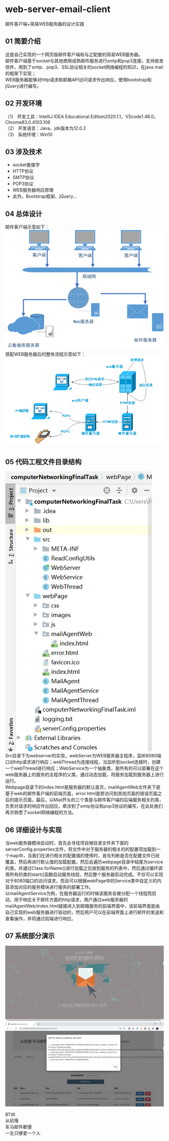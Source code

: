 # web-server-email-client
邮件客户端+简易WEB服务器的设计实践
## 01 简要介绍
这是自己实现的一个网页版邮件客户端和与之配套的简易WEB服务器。</br>
邮件客户端基于socket与其他商用成熟邮件服务进行smtp和pop3连接，支持收发信件，用到了smtp、pop3、SSL协议相关的socket网络编程的知识，在java mail的框架下实现；</br>
WEB服务器能够对http请求和邮箱API访问请求作出响应，使用bootstrap和jQuery进行编写。
## 02 开发环境
（1）	开发工具：IntelliJ IDEA Educational Edition2020.1.1，VScode1.46.0，Chrome83.0.4103.106</br>
（2）	开发语言：Java，jdk版本为12.0.2</br>
（3）	系统环境：Win10
## 03 涉及技术
* socket套接字
* HTTP协议
* SMTP协议
* POP3协议
* WEB服务器响应原理
* 此外，Bootstrap框架、jQuery...
## 04 总体设计
邮件客户端示意如下：</br>
![](https://github.com/m1-llie/web-server-email-client/blob/master/readmeIMG/1.png)</br>
搭配WEB服务器后的整体流程示意如下：</br>
![](https://github.com/m1-llie/web-server-email-client/blob/master/readmeIMG/2.png)</br>
## 05 代码工程文件目录结构
![](https://github.com/m1-llie/web-server-email-client/blob/master/readmeIMG/3.png)</br>
Src目录下为webserver的实现，webServer为WEB服务器主程序，监听8080端口对http请求进行响应；webThread为连接线程，当监听到socket连接时，创建一个webThread进行响应；WebService为一个抽象类，是所有的可以部署在这个web服务器上的服务的主程序的父类，通过动态加载，将服务加载到服务器上进行运行。</br>
Webpage目录下的index.html是服务器的默认首页，mailAgentWeb文件夹下是基于web的邮件客户端的前端页面，error.html是若访问到其他页面的错误页面之后的提示页面。最后，以Mail开头的三个类是与邮件客户端的后端服务相关的类，负责对请求的响应作出回应，牵涉到了smtp协议和pop3协议的编写，在此处我们再次熟悉了socket网络编程的方法。
## 06 详细设计与实现
当web服务器模块启动时，首先会寻找项目根目录文件夹下面的serverConfig.properties文件，将文件中对于服务器的相关的的配置项加载到一个map中，当我们在进行相关的配置值的使用时，首先判断是否在配置文件已经覆盖，然后再进行默认值的加载配置。然后会遍历webpage目录中结尾为service的类，并通过Class.forName()进行加载之后放到服务的列表中，然后通过循环调用所有的类的start()函数启动服务线程，然后整个服务器启动完成。不仅可以实现对于8080端口的访问请求，而且可以根据webPage中的Service类中自定义的内容添加对应的服务模块进行服务的部署工作。</br>
以mailAgentService为例，在服务器运行的时候该服务会被分配一个线程而启动，用于响应关于邮件方面的http请求，用户通过web服务器的mailAgentWeb/index.html链接进入到邮箱服务的前端界面中，该前端界面是由自己实现的web服务器进行驱动的，然后用户可以在前端界面上进行邮件的发送和查看操作，并将通过前端进行响应。
## 07 系统部分演示
![](https://github.com/m1-llie/web-server-email-client/blob/master/readmeIMG/4.png)
![](https://github.com/m1-llie/web-server-email-client/blob/master/readmeIMG/5.png)

BTW.</br>
从前慢</br>
车马邮件都慢</br>
一生只够爱一个人</br>
